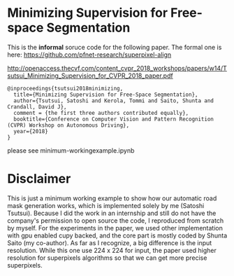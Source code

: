 # Minimizing Supervision for Free-space Segmentation

This is the **informal** soruce code for the following paper. The formal one is here: https://github.com/pfnet-research/superpixel-align 

http://openaccess.thecvf.com/content_cvpr_2018_workshops/papers/w14/Tsutsui_Minimizing_Supervision_for_CVPR_2018_paper.pdf
```
@inproceedings{tsutsui2018minimizing,
  title={Minimizing Supervision for Free-Space Segmentation},
  author={Tsutsui, Satoshi and Kerola, Tommi and Saito, Shunta and Crandall, David J},
  comment = {the first three authors contributed equally},
  booktitle={Conference on Computer Vision and Pattern Recognition (CVPR) Workshop on Autonomous Driving},
  year={2018}
}
```

please see minimum-workingexample.ipynb

# Disclaimer

This is just a minimum working example to show how our automatic road mask generation works, which is implemented solely by me (Satoshi Tsutsui). Because I did the work in an internship and  still do not have the company's permission to open source the code, I reproduced from scratch by myself.  For the experiments in the paper, we used other implementation with gpu enabled cupy backed, and the core part is mostly coded by Shunta Saito (my co-author). As far as I recognize, a big difference is the input resolution. While this one use 224 x 224 for input, the paper used higher resolution for superpixels algorithms so that we can get more precise superpixels. 

